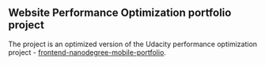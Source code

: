 ## Website Performance Optimization portfolio project

The project is an optimized version of the Udacity performance optimization project - [frontend-nanodegree-mobile-portfolio](https://github.com/udacity/frontend-nanodegree-mobile-portfolio).

